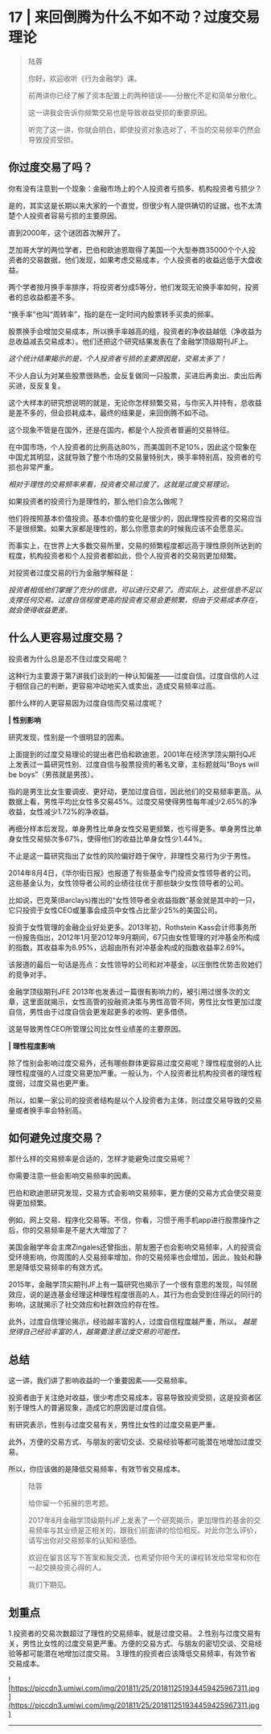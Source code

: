 # 17 | 来回倒腾为什么不如不动？过度交易理论

> 陆蓉
> 
> 你好，欢迎收听《行为金融学》课。
> 
> 前两讲你已经了解了资本配置上的两种错误——分散化不足和简单分散化。
> 
> 这一讲我会告诉你频繁交易也是导致收益受损的重要原因。
> 
> 听完了这一讲，你就会明白，即使投资对象选对了，不当的交易频率仍然会导致投资受损。

## 你过度交易了吗？

你有没有注意到一个现象：金融市场上的个人投资者亏损多、机构投资者亏损少？

是的，其实这是长期以来大家的一个直觉，但很少有人提供确切的证据，也不太清楚个人投资者容易亏损的主要原因。

直到2000年，这个谜团首次解开了。

芝加哥大学的两位学者，巴伯和欧迪恩取得了美国一个大型券商35000个个人投资者的交易数据，他们发现，如果考虑交易成本，个人投资者的收益远低于大盘收益。

两个学者按月换手率排序，将投资者分成5等分，他们发现无论换手率如何，投资者的总收益都差不多。

“换手率”也叫“周转率”，指的是在一定时间内股票转手买卖的频率。

股票换手会增加交易成本，所以换手率越高的组，投资者的净收益越低（净收益为总收益减去交易成本）。他们还把这个研究结果发表在了金融学顶级期刊JF上。

 *这个统计结果揭示的是，个人投资者亏损的主要原因是，交易太多了！*

不少人自认为对某些股票很熟悉，会反复做同一只股票，买进后再卖出、卖出后再买进，反反复复。

这个大样本的研究想说明的就是，无论你怎样频繁交易，与你买入并持有，总收益是差不多的，但会损耗成本，最终的结果是，来回倒腾不如不动。

这个现象不管是在国外，还是在国内，都是个人投资者普遍的交易特征。

在中国市场，个人投资者的比例高达80%，而美国则不足10%，因此这个现象在中国尤其明显，这就导致了整个市场的交易量特别大，换手率特别高，投资者的亏损也非常严重。

 *相对于理性的交易频率来看，投资者交易过度了，这就是过度交易理论。*

如果投资者的投资行为是理性的，那么他们会怎么做呢？

他们将按照基本价值投资。基本价值的变化是很少的，因此理性投资者的交易应当不是很频繁。如果大家都是理性的，那么你愿意卖的时候我应该不会愿意买。

而事实上，在世界上大多数交易所里，交易的频繁程度都远高于理性原则所达到的程度，机构投资者和个人投资者都如此，但个人投资者的交易则更加频繁。

对投资者过度交易的行为金融学解释是：

 *投资者相信他们掌握了充分的信息，可以进行交易了。而实际上，这些信息不足以支撑任何交易。过度自信程度更高的投资者交易会更频繁，但由于交易成本存在，就会使得收益更差。*

## 什么人更容易过度交易？

投资者为什么总是忍不住过度交易呢？

这种行为主要源于第7讲我们谈到的一种认知偏差——过度自信。过度自信的人过于相信自己的判断，更容易冲动地买入或卖出，造成交易频率过高。

那什么样的人更容易因为过度自信而交易过度呢？

 **| 性别影响**

研究发现，性别是一个很明显的因素。

上面提到的过度交易理论的提出者巴伯和欧迪恩，2001年在经济学顶尖期刊QJE上发表过一篇研究性别、过度自信与股票投资的著名文章，主标题就叫“Boys will be boys”（男孩就是男孩）。

指的是男生比女生要调皮、更好动，更加过度自信，因此他们的交易频率更高。从数据上看，男性平均比女性多交易45%。过度交易使得男性每年减少2.65%的净收益，女性减少1.72%的净收益。

再细分样本后发现，单身男性比单身女性交易更频繁，也亏得更多。单身男性比单身女性交易频次多67%，使得他们的收益比单身女性少1.44%。

不止是这一篇研究指出了女性的风险偏好趋于保守，非理性交易行为少于男性。

2014年8月4日，《华尔街日报》也报道了有些基金专门投资女性领导者的公司。这些基金认为，女性领导者公司的业绩往往优于那些缺少女性领导者的公司。

比如说，巴克莱(Barclays)推出的“女性领导者全收益指数”基金就是其中的一只，它只投资于女性CEO或董事会成员中女性占比至少25%的美国公司。

投资于女性管理的金融企业好处更多。2013年初，Rothstein Kass会计师事务所一份报告指出，2012年1月至2012年9月期间，67只由女性管理的对冲基金所构成的指数，其收益率为8.95%，远超由所有对冲基金构成的指数收益率2.69%。

该报道的最后一句话是亮点：女性领导的公司和对冲基金，以压倒性优势击败她们的竞争对手。

金融学顶级期刊JFE 2013年也发表过一篇很有影响力的，被引用过很多次的文章，这里面就揭示，女性高管的投融资决策与男性高管不同，男性比女性更加过度自信，男性由于过度自信会更发起更多的收购、更多借债。

这是导致男性CEO所管理公司比女性业绩差的主要原因。

 **| 理性程度影响**

除了性别会影响过度交易外，还有哪些群体更容易过度交易呢？理性程度弱的人比理性程度强的人过度交易更加严重。一般认为，个人投资者比机构投资者的理性程度弱，过度交易也更严重。

所以，如果一家公司的投资者结构是以个人投资者为主体，则过度交易导致的交易量或者换手率会特别高。

## 如何避免过度交易？

那什么样的交易频率是合适的，怎样才能避免过度交易呢？

你需要注意一些会影响交易频率的因素。

巴伯和欧迪恩研究发现，交易方式会影响交易频率，更方便的交易方式会使交易变得更加频繁。

例如，网上交易、程序化交易等。不信，你看，习惯于用手机app进行股票操作之后，你的交易频率是不是大大增加了？

美国金融学年会主席Zingales还曾指出，朋友圈子也会影响交易频率，人的投资会受环境影响，你周围的人交易频率增加，你的交易频率也会增加，因此，独处和静思是降低交易频率的有效方式。

2015年，金融学顶尖期刊JF上有一篇研究也揭示了一个很有意思的发现，叫邻居效应，说的是连基金经理这种理性程度很高的人，其行为也会受到住得近的同行的影响，这就揭示了社交效应和社群效应的存在性。

此外，过度自信理论揭示，经验越丰富的人，过度自信程度越严重，所以， *越是觉得自己经验丰富的人，越需要注意过度交易的可能性。*

## 总结

这一讲，我们讲了影响收益的一个重要因素——交易频率。

投资者由于关注绝对收益，很少考虑交易成本，容易导致投资受损，这是投资者区别于理性人的普遍现象，造成它的原因是过度自信。

有研究表示，性别与过度交易有关，男性比女性的过度交易更严重。

此外，方便的交易方式、与朋友的密切交谈、交易经验等都可能潜在地增加过度交易。

所以，你应该做的是降低交易频率，有效节省交易成本。

> 陆蓉
> 
> 给你留一个拓展的思考题。
> 
> 2017年8月金融学顶级期刊JF上发表了一个研究揭示，更加理性的基金的交易频率与其业绩是正相关的，跟我们前面讲的恰恰相反。对此你怎么评价，请写出你对交易频率的认知和感悟。
> 
> 欢迎在留言区写下答案和我交流，也希望你把今天的课程转发给常常和你在一起交换投资心得的人。
> 
> 我们下期见。

## 划重点

1.投资者的交易次数超过了理性的交易频率，就是过度交易。
2.性别与过度交易有关，男性比女性的过度交易更严重。方便的交易方式、与朋友的密切交谈、交易经验等都可能潜在地增加过度交易。
3.理性的投资者应该降低交易频率，有效节省交易成本。


![https://piccdn3.umiwi.com/img/201811/25/201811251934459425967311.jpg](https://piccdn3.umiwi.com/img/201811/25/201811251934459425967311.jpg)

---
